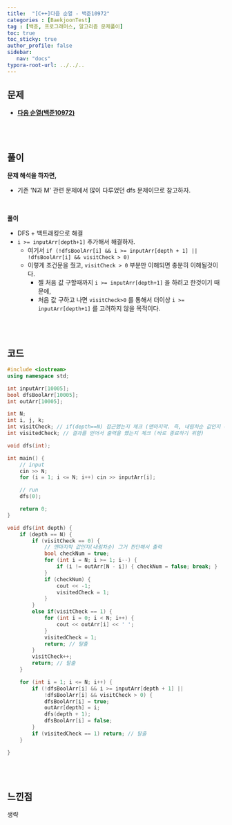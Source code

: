 ```yaml
---
title:  "[C++]다음 순열 - 백준10972"
categories : [BaekjoonTest]
tag : [백준, 프로그래머스, 알고리즘 문제풀이]
toc: true
toc_sticky: true
author_profile: false
sidebar:
   nav: "docs"
typora-root-url: ../../..
---
```




## 문제

* **[다음 순열(백준10972)](https://www.acmicpc.net/problem/10972)**

<br><br>

## 풀이

**문제 해석을 하자면,**

* 기존 'N과 M' 관련 문제에서 많이 다루었던 dfs 문제이므로 참고하자.

<br>

**풀이**

- DFS + 백트래킹으로 해결
- `i >= inputArr[depth+1]` 추가해서 해결하자.
  - 여기서 `if (!dfsBoolArr[i] && i >= inputArr[depth + 1] || !dfsBoolArr[i] && visitCheck > 0)`
  - 이렇게 조건문을 줬고, `visitCheck > 0` 부분만 이해되면 충분히 이해될것이다.
    - 젤 처음 값 구할때까지 `i >= inputArr[depth+1]` 을 하려고 한것이기 때문에,
    - 처음 값 구하고 나면 `visitCheck>0` 를 통해서 더이상 `i >= inputArr[depth+1]` 를 고려하지 않을 목적이다.


<br><br>

## 코드

```c++
#include <iostream>
using namespace std;

int inputArr[10005];
bool dfsBoolArr[10005];
int outArr[10005];

int N;
int i, j, k;
int visitCheck; // if(depth==N) 접근했는지 체크 (맨마지막. 즉, 내림차순 값인지 확인 하기 위함)
int visitedCheck; // 결과를 얻어서 출력을 했는지 체크 (바로 종료하기 위함)

void dfs(int);

int main() {
	// input
	cin >> N;
	for (i = 1; i <= N; i++) cin >> inputArr[i];

	// run
	dfs(0);

	return 0;
}

void dfs(int depth) {
	if (depth == N) {
		if (visitCheck == 0) {
			// 맨마지막 값인지(내림차순) 그거 판단해서 출력
			bool checkNum = true;
			for (int i = N; i >= 1; i--) {
				if (i != outArr[N - i]) { checkNum = false; break; }
			}
			if (checkNum) {
				cout << -1;
				visitedCheck = 1;
			}
		}
		else if(visitCheck == 1) {
			for (int i = 0; i < N; i++) {
				cout << outArr[i] << ' ';
			}
			visitedCheck = 1;
			return; // 탈출
		}
		visitCheck++;
		return; // 탈출
	}

	for (int i = 1; i <= N; i++) {
		if (!dfsBoolArr[i] && i >= inputArr[depth + 1] ||
			!dfsBoolArr[i] && visitCheck > 0) {
			dfsBoolArr[i] = true;
			outArr[depth] = i;
			dfs(depth + 1);
			dfsBoolArr[i] = false;
		}
		if (visitedCheck == 1) return; // 탈출
	}

}
```

<br><br>

## 느낀점

생략
